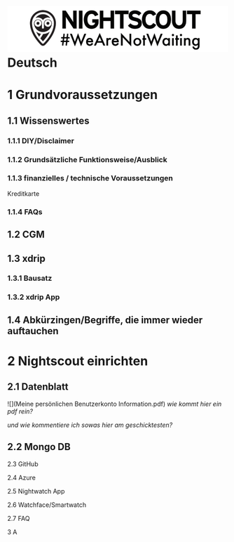 ![](wearnotwating.png)
Deutsch
=======





# 1 Grundvoraussetzungen

	


##    1.1 Wissenswertes



### 1.1.1	DIY/Disclaimer



### 1.1.2	Grundsätzliche Funktionsweise/Ausblick



### 1.1.3	finanzielles / technische Voraussetzungen


Kreditkarte

### 1.1.4	FAQs




## 1.2	CGM



## 1.3	xdrip



### 1.3.1	Bausatz



### 1.3.2	xdrip App



## 1.4	Abkürzingen/Begriffe, die immer wieder auftauchen



# 2 Nightscout einrichten



## 2.1	Datenblatt



![](Meine persönlichen Benutzerkonto Information.pdf)
*wie kommt hier ein pdf rein?*

*und wie kommentiere ich sowas hier am geschicktesten?*


## 2.2	Mongo DB


2.3	GitHub

2.4	Azure

2.5	Nightwatch App

2.6	Watchface/Smartwatch

2.7	FAQ

3	A


 



